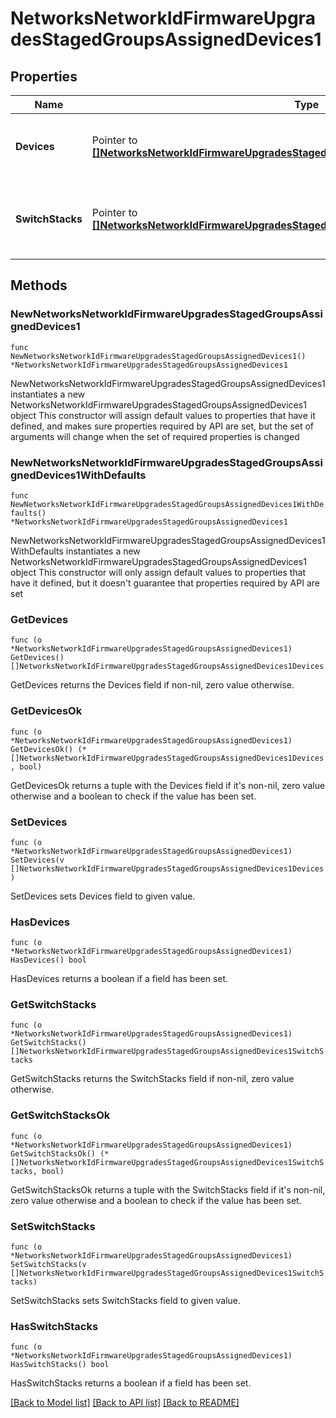 # NetworksNetworkIdFirmwareUpgradesStagedGroupsAssignedDevices1

## Properties

Name | Type | Description | Notes
------------ | ------------- | ------------- | -------------
**Devices** | Pointer to [**[]NetworksNetworkIdFirmwareUpgradesStagedGroupsAssignedDevices1Devices**](NetworksNetworkIdFirmwareUpgradesStagedGroupsAssignedDevices1Devices.md) | Data Array of Devices containing the name and serial | [optional] 
**SwitchStacks** | Pointer to [**[]NetworksNetworkIdFirmwareUpgradesStagedGroupsAssignedDevices1SwitchStacks**](NetworksNetworkIdFirmwareUpgradesStagedGroupsAssignedDevices1SwitchStacks.md) | Data Array of Switch Stacks containing the name and id | [optional] 

## Methods

### NewNetworksNetworkIdFirmwareUpgradesStagedGroupsAssignedDevices1

`func NewNetworksNetworkIdFirmwareUpgradesStagedGroupsAssignedDevices1() *NetworksNetworkIdFirmwareUpgradesStagedGroupsAssignedDevices1`

NewNetworksNetworkIdFirmwareUpgradesStagedGroupsAssignedDevices1 instantiates a new NetworksNetworkIdFirmwareUpgradesStagedGroupsAssignedDevices1 object
This constructor will assign default values to properties that have it defined,
and makes sure properties required by API are set, but the set of arguments
will change when the set of required properties is changed

### NewNetworksNetworkIdFirmwareUpgradesStagedGroupsAssignedDevices1WithDefaults

`func NewNetworksNetworkIdFirmwareUpgradesStagedGroupsAssignedDevices1WithDefaults() *NetworksNetworkIdFirmwareUpgradesStagedGroupsAssignedDevices1`

NewNetworksNetworkIdFirmwareUpgradesStagedGroupsAssignedDevices1WithDefaults instantiates a new NetworksNetworkIdFirmwareUpgradesStagedGroupsAssignedDevices1 object
This constructor will only assign default values to properties that have it defined,
but it doesn't guarantee that properties required by API are set

### GetDevices

`func (o *NetworksNetworkIdFirmwareUpgradesStagedGroupsAssignedDevices1) GetDevices() []NetworksNetworkIdFirmwareUpgradesStagedGroupsAssignedDevices1Devices`

GetDevices returns the Devices field if non-nil, zero value otherwise.

### GetDevicesOk

`func (o *NetworksNetworkIdFirmwareUpgradesStagedGroupsAssignedDevices1) GetDevicesOk() (*[]NetworksNetworkIdFirmwareUpgradesStagedGroupsAssignedDevices1Devices, bool)`

GetDevicesOk returns a tuple with the Devices field if it's non-nil, zero value otherwise
and a boolean to check if the value has been set.

### SetDevices

`func (o *NetworksNetworkIdFirmwareUpgradesStagedGroupsAssignedDevices1) SetDevices(v []NetworksNetworkIdFirmwareUpgradesStagedGroupsAssignedDevices1Devices)`

SetDevices sets Devices field to given value.

### HasDevices

`func (o *NetworksNetworkIdFirmwareUpgradesStagedGroupsAssignedDevices1) HasDevices() bool`

HasDevices returns a boolean if a field has been set.

### GetSwitchStacks

`func (o *NetworksNetworkIdFirmwareUpgradesStagedGroupsAssignedDevices1) GetSwitchStacks() []NetworksNetworkIdFirmwareUpgradesStagedGroupsAssignedDevices1SwitchStacks`

GetSwitchStacks returns the SwitchStacks field if non-nil, zero value otherwise.

### GetSwitchStacksOk

`func (o *NetworksNetworkIdFirmwareUpgradesStagedGroupsAssignedDevices1) GetSwitchStacksOk() (*[]NetworksNetworkIdFirmwareUpgradesStagedGroupsAssignedDevices1SwitchStacks, bool)`

GetSwitchStacksOk returns a tuple with the SwitchStacks field if it's non-nil, zero value otherwise
and a boolean to check if the value has been set.

### SetSwitchStacks

`func (o *NetworksNetworkIdFirmwareUpgradesStagedGroupsAssignedDevices1) SetSwitchStacks(v []NetworksNetworkIdFirmwareUpgradesStagedGroupsAssignedDevices1SwitchStacks)`

SetSwitchStacks sets SwitchStacks field to given value.

### HasSwitchStacks

`func (o *NetworksNetworkIdFirmwareUpgradesStagedGroupsAssignedDevices1) HasSwitchStacks() bool`

HasSwitchStacks returns a boolean if a field has been set.


[[Back to Model list]](../README.md#documentation-for-models) [[Back to API list]](../README.md#documentation-for-api-endpoints) [[Back to README]](../README.md)


